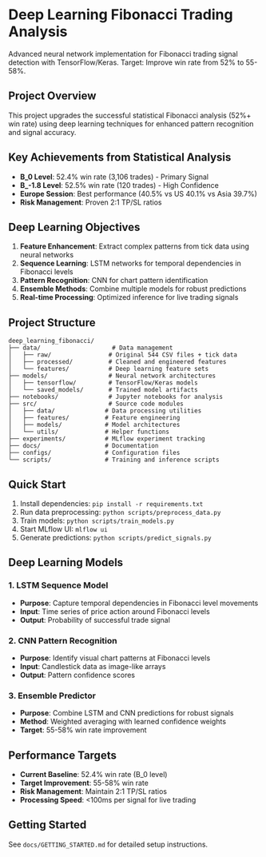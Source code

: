 # Deep Learning Fibonacci Trading Analysis

Advanced neural network implementation for Fibonacci trading signal detection with TensorFlow/Keras. Target: Improve win rate from 52% to 55-58%.

## Project Overview
This project upgrades the successful statistical Fibonacci analysis (52%+ win rate) using deep learning techniques for enhanced pattern recognition and signal accuracy.

## Key Achievements from Statistical Analysis
- **B_0 Level**: 52.4% win rate (3,106 trades) - Primary Signal
- **B_-1.8 Level**: 52.5% win rate (120 trades) - High Confidence
- **Europe Session**: Best performance (40.5% vs US 40.1% vs Asia 39.7%)
- **Risk Management**: Proven 2:1 TP/SL ratios

## Deep Learning Objectives
1. **Feature Enhancement**: Extract complex patterns from tick data using neural networks
2. **Sequence Learning**: LSTM networks for temporal dependencies in Fibonacci levels
3. **Pattern Recognition**: CNN for chart pattern identification
4. **Ensemble Methods**: Combine multiple models for robust predictions
5. **Real-time Processing**: Optimized inference for live trading signals

## Project Structure
```
deep_learning_fibonacci/
├── data/                    # Data management
│   ├── raw/                # Original 544 CSV files + tick data
│   ├── processed/          # Cleaned and engineered features
│   └── features/           # Deep learning feature sets
├── models/                 # Neural network architectures
│   ├── tensorflow/         # TensorFlow/Keras models
│   └── saved_models/       # Trained model artifacts
├── notebooks/              # Jupyter notebooks for analysis
├── src/                    # Source code modules
│   ├── data/              # Data processing utilities
│   ├── features/          # Feature engineering
│   ├── models/            # Model architectures
│   └── utils/             # Helper functions
├── experiments/           # MLflow experiment tracking
├── docs/                  # Documentation
├── configs/               # Configuration files
└── scripts/               # Training and inference scripts
```

## Quick Start
1. Install dependencies: `pip install -r requirements.txt`
2. Run data preprocessing: `python scripts/preprocess_data.py`
3. Train models: `python scripts/train_models.py`
4. Start MLflow UI: `mlflow ui`
5. Generate predictions: `python scripts/predict_signals.py`

## Deep Learning Models

### 1. LSTM Sequence Model
- **Purpose**: Capture temporal dependencies in Fibonacci level movements
- **Input**: Time series of price action around Fibonacci levels
- **Output**: Probability of successful trade signal

### 2. CNN Pattern Recognition
- **Purpose**: Identify visual chart patterns at Fibonacci levels
- **Input**: Candlestick data as image-like arrays
- **Output**: Pattern confidence scores

### 3. Ensemble Predictor
- **Purpose**: Combine LSTM and CNN predictions for robust signals
- **Method**: Weighted averaging with learned confidence weights
- **Target**: 55-58% win rate improvement

## Performance Targets
- **Current Baseline**: 52.4% win rate (B_0 level)
- **Target Improvement**: 55-58% win rate
- **Risk Management**: Maintain 2:1 TP/SL ratios
- **Processing Speed**: <100ms per signal for live trading

## Getting Started
See `docs/GETTING_STARTED.md` for detailed setup instructions.
